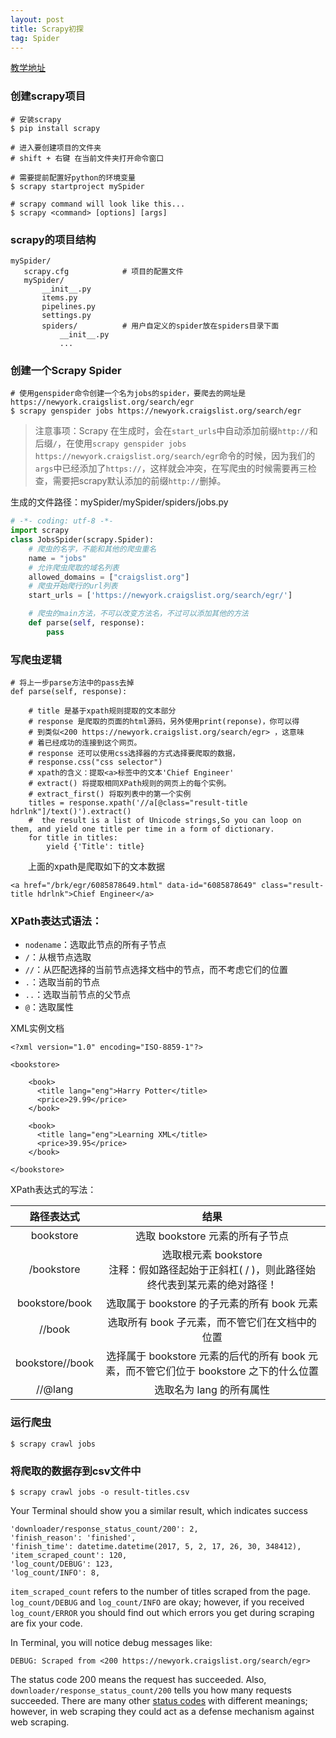 ```yaml
---
layout: post
title: Scrapy初探
tag: Spider
---
```


[教学地址](http://python.gotrained.com/scrapy-tutorial-web-scraping-craigslist/)

### 创建scrapy项目
```
# 安装scrapy
$ pip install scrapy

# 进入要创建项目的文件夹
# shift + 右键 在当前文件夹打开命令窗口

# 需要提前配置好python的环境变量
$ scrapy startproject mySpider

# scrapy command will look like this...
$ scrapy <command> [options] [args]
```
### scrapy的项目结构
```
mySpider/
   scrapy.cfg            # 项目的配置文件
   mySpider/
       __init__.py
       items.py
       pipelines.py
       settings.py
       spiders/          # 用户自定义的spider放在spiders目录下面
           __init__.py
           ...
```

### 创建一个Scrapy Spider
```
# 使用genspider命令创建一个名为jobs的spider，要爬去的网址是 https://newyork.craigslist.org/search/egr
$ scrapy genspider jobs https://newyork.craigslist.org/search/egr
```
> 注意事项：Scrapy 在生成时，会在`start_urls`中自动添加前缀`http://`和后缀`/`，在使用`scrapy genspider jobs https://newyork.craigslist.org/search/egr`命令的时候，因为我们的`args`中已经添加了`https://`，这样就会冲突，在写爬虫的时候需要再三检查，需要把scrapy默认添加的前缀`http://`删掉。

生成的文件路径：mySpider/mySpider/spiders/jobs.py
```python
# -*- coding: utf-8 -*-
import scrapy
class JobsSpider(scrapy.Spider):
    # 爬虫的名字，不能和其他的爬虫重名
    name = "jobs" 
    # 允许爬虫爬取的域名列表
    allowed_domains = ["craigslist.org"] 
    # 爬虫开始爬行的url列表
    start_urls = ['https://newyork.craigslist.org/search/egr/']

    # 爬虫的main方法，不可以改变方法名，不过可以添加其他的方法
    def parse(self, response):
        pass

```

### 写爬虫逻辑
```
# 将上一步parse方法中的pass去掉
def parse(self, response):
    
    # title 是基于xpath规则提取的文本部分
    # response 是爬取的页面的html源码，另外使用print(reponse)，你可以得
    # 到类似<200 https://newyork.craigslist.org/search/egr> ，这意味
    # 着已经成功的连接到这个网页。
    # response 还可以使用css选择器的方式选择要爬取的数据，
    # response.css("css selector")
    # xpath的含义：提取<a>标签中的文本'Chief Engineer'
    # extract() 将提取相同XPath规则的网页上的每个实例。
    # extract_first() 将取列表中的第一个实例
    titles = response.xpath('//a[@class="result-title hdrlnk"]/text()').extract()
    #  the result is a list of Unicode strings,So you can loop on them, and yield one title per time in a form of dictionary.
    for title in titles:
        yield {'Title': title}
```
　　上面的xpath是爬取如下的文本数据
```
<a href="/brk/egr/6085878649.html" data-id="6085878649" class="result-title hdrlnk">Chief Engineer</a>
```
### XPath表达式语法：
* `nodename`：选取此节点的所有子节点
* `/`：从根节点选取
* `//`：从匹配选择的当前节点选择文档中的节点，而不考虑它们的位置
* `.`：选取当前的节点
* `..`：选取当前节点的父节点
* `@`：选取属性

XML实例文档

```
<?xml version="1.0" encoding="ISO-8859-1"?>

<bookstore>

    <book>
      <title lang="eng">Harry Potter</title>
      <price>29.99</price>
    </book>

    <book>
      <title lang="eng">Learning XML</title>
      <price>39.95</price>
    </book>

</bookstore>
```

XPath表达式的写法：

| 路径表达式 | 结果 |
| :--------: | :--------: |
| bookstore | 选取 bookstore 元素的所有子节点 |
| /bookstore | 选取根元素 bookstore <br/> 注释：假如路径起始于正斜杠( / )，则此路径始终代表到某元素的绝对路径！|
| bookstore/book | 选取属于 bookstore 的子元素的所有 book 元素 |
| //book | 选取所有 book 子元素，而不管它们在文档中的位置 |
| bookstore//book | 选择属于 bookstore 元素的后代的所有 book 元素，而不管它们位于 bookstore 之下的什么位置 |
| //@lang | 选取名为 lang 的所有属性 |

### 运行爬虫
```
$ scrapy crawl jobs
```

### 将爬取的数据存到csv文件中
```
$ scrapy crawl jobs -o result-titles.csv
```
Your Terminal should show you a similar result, which indicates success
```
'downloader/response_status_count/200': 2,
'finish_reason': 'finished',
'finish_time': datetime.datetime(2017, 5, 2, 17, 26, 30, 348412),
'item_scraped_count': 120,
'log_count/DEBUG': 123,
'log_count/INFO': 8,
```
`item_scraped_count` refers to the number of titles scraped from the page. `log_count/DEBUG`  and `log_count/INFO` are okay; however, if you received `log_count/ERROR` you should find out which errors you get during scraping are fix your code.

In Terminal, you will notice debug messages like:
```
DEBUG: Scraped from <200 https://newyork.craigslist.org/search/egr>
```
The status code 200 means the request has succeeded. Also,  `downloader/response_status_count/200` tells you how many requests succeeded. There are many other [status codes](https://www.w3.org/Protocols/rfc2616/rfc2616-sec10.html) with different meanings; however, in web scraping they could act as a defense mechanism against web scraping.